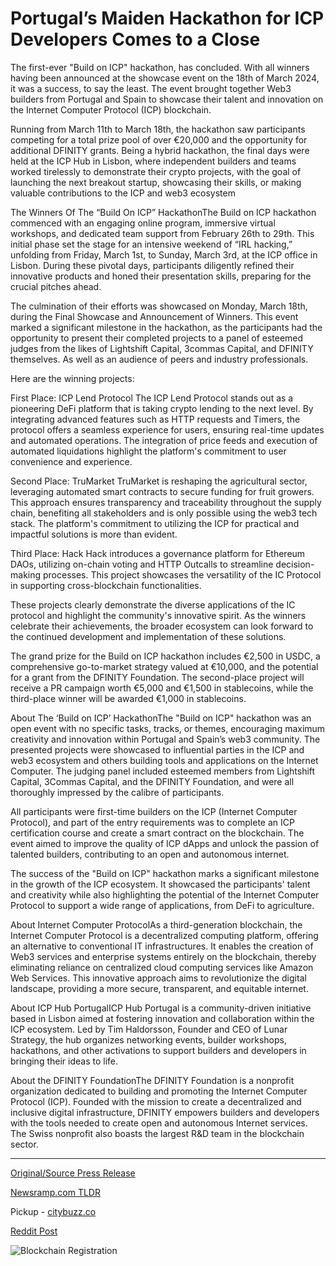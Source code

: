 # Portugal’s Maiden Hackathon for ICP Developers Comes to a Close

The first-ever "Build on ICP" hackathon, has concluded. With all winners having been announced at the showcase event on the 18th of March 2024, it was a success, to say the least. The event brought together Web3 builders from Portugal and Spain to showcase their talent and innovation on the Internet Computer Protocol (ICP) blockchain.

Running from March 11th to March 18th, the hackathon saw participants competing for a total prize pool of over €20,000 and the opportunity for additional DFINITY grants. Being a hybrid hackathon, the final days were held at the ICP Hub in Lisbon, where independent builders and teams worked tirelessly to demonstrate their crypto projects, with the goal of launching the next breakout startup, showcasing their skills, or making valuable contributions to the ICP and web3 ecosystem

The Winners Of The “Build On ICP” HackathonThe Build on ICP hackathon commenced with an engaging online program, immersive virtual workshops, and dedicated team support from February 26th to 29th. This initial phase set the stage for an intensive weekend of “IRL hacking,” unfolding from Friday, March 1st, to Sunday, March 3rd, at the ICP office in Lisbon. During these pivotal days, participants diligently refined their innovative products and honed their presentation skills, preparing for the crucial pitches ahead.

The culmination of their efforts was showcased on Monday, March 18th, during the Final Showcase and Announcement of Winners. This event marked a significant milestone in the hackathon, as the participants had the opportunity to present their completed projects to a panel of esteemed judges from the likes of Lightshift Capital, 3commas Capital, and DFINITY themselves. As well as an audience of peers and industry professionals.

Here are the winning projects:

First Place: ICP Lend Protocol The ICP Lend Protocol stands out as a pioneering DeFi platform that is taking crypto lending to the next level. By integrating advanced features such as HTTP requests and Timers, the protocol offers a seamless experience for users, ensuring real-time updates and automated operations. The integration of price feeds and execution of automated liquidations highlight the platform's commitment to user convenience and experience.

Second Place: TruMarket TruMarket is reshaping the agricultural sector, leveraging automated smart contracts to secure funding for fruit growers. This approach ensures transparency and traceability throughout the supply chain, benefiting all stakeholders and is only possible using the web3 tech stack. The platform's commitment to utilizing the ICP for practical and impactful solutions is more than evident.

Third Place: Hack Hack introduces a governance platform for Ethereum DAOs, utilizing on-chain voting and HTTP Outcalls to streamline decision-making processes. This project showcases the versatility of the IC Protocol in supporting cross-blockchain functionalities.

These projects clearly demonstrate the diverse applications of the IC protocol and highlight the community's innovative spirit. As the winners celebrate their achievements, the broader ecosystem can look forward to the continued development and implementation of these solutions.

The grand prize for the Build on ICP hackathon includes €2,500 in USDC, a comprehensive go-to-market strategy valued at €10,000, and the potential for a grant from the DFINITY Foundation. The second-place project will receive a PR campaign worth €5,000 and €1,500 in stablecoins, while the third-place winner will be awarded €1,000 in stablecoins.

About The ‘Build on ICP’ HackathonThe "Build on ICP" hackathon was an open event with no specific tasks, tracks, or themes, encouraging maximum creativity and innovation within Portugal and Spain’s web3 community. The presented projects were showcased to influential parties in the ICP and web3 ecosystem and others building tools and applications on the Internet Computer. The judging panel included esteemed members from Lightshift Capital, 3Commas Capital, and the DFINITY Foundation, and were all thoroughly impressed by the calibre of participants.

All participants were first-time builders on the ICP (Internet Computer Protocol), and part of the entry requirements was to complete an ICP certification course and create a smart contract on the blockchain. The event aimed to improve the quality of ICP dApps and unlock the passion of talented builders, contributing to an open and autonomous internet.

The success of the "Build on ICP" hackathon marks a significant milestone in the growth of the ICP ecosystem. It showcased the participants' talent and creativity while also highlighting the potential of the Internet Computer Protocol to support a wide range of applications, from DeFi to agriculture.

About Internet Computer ProtocolAs a third-generation blockchain, the Internet Computer Protocol is a decentralized computing platform, offering an alternative to conventional IT infrastructures. It enables the creation of Web3 services and enterprise systems entirely on the blockchain, thereby eliminating reliance on centralized cloud computing services like Amazon Web Services. This innovative approach aims to revolutionize the digital landscape, providing a more secure, transparent, and equitable internet.

About ICP Hub PortugalICP Hub Portugal is a community-driven initiative based in Lisbon aimed at fostering innovation and collaboration within the ICP ecosystem. Led by Tim Haldorsson, Founder and CEO of Lunar Strategy, the hub organizes networking events, builder workshops, hackathons, and other activations to support builders and developers in bringing their ideas to life.

About the DFINITY FoundationThe DFINITY Foundation is a nonprofit organization dedicated to building and promoting the Internet Computer Protocol (ICP). Founded with the mission to create a decentralized and inclusive digital infrastructure, DFINITY empowers builders and developers with the tools needed to create open and autonomous Internet services. The Swiss nonprofit also boasts the largest R&D team in the blockchain sector. 

---

[Original/Source Press Release](https://blockchainwire.io/press-release/portugals-maiden-hackathon-for-icp-developers-comes-to-a-close)
                    

[Newsramp.com TLDR](https://newsramp.com/curated-news/inaugural-build-on-icp-hackathon-showcases-innovation-in-web3/53c9040faa800dc64a3d4349209778a2) 


Pickup - [citybuzz.co](https://citybuzz.co/2024/04/02/portugal-s-maiden-icp-hackathon-unveils-groundbreaking-web3-solutions)
 



[Reddit Post](https://www.reddit.com/r/technology_press/comments/1bu7lcw/inaugural_build_on_icp_hackathon_showcases/) 



![Blockchain Registration](https://cdn.newsramp.app/blockchainwire/qrcode/244/2/wolfoNhS.webp)